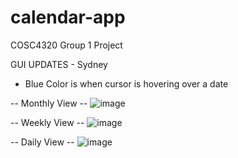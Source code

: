 # calendar-app
COSC4320 Group 1 Project 

GUI UPDATES - Sydney
 - Blue Color is when cursor is hovering over a date

-- Monthly View --
![image](https://github.com/danielkhuu/calendar-app/assets/99379320/22675052-a72d-47e4-9186-fc035f0490e9)

-- Weekly View --
![image](https://github.com/danielkhuu/calendar-app/assets/99379320/aeec92d2-efad-4fce-99c1-946eabef46b1)

-- Daily View --
![image](https://github.com/danielkhuu/calendar-app/assets/99379320/a354194f-b543-4740-b38f-71387afdf898)


